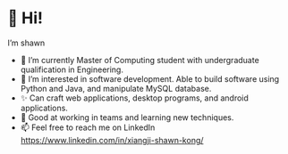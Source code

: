 # 👋 Hi!
I’m shawn

- 🌱 I’m currently Master of Computing student with undergraduate qualification in Engineering.
- 👀 I’m interested in software development. Able to build software using Python and Java, and manipulate MySQL database.
- ✨ Can craft web applications, desktop programs, and android applications.
- 💞️ Good at working in teams and learning new techniques.
- 📫 Feel free to reach me on LinkedIn https://www.linkedin.com/in/xiangji-shawn-kong/

<!---
shawn-jj/shawn-jj is a ✨ special ✨ repository because its `README.md` (this file) appears on your GitHub profile.
You can click the Preview link to take a look at your changes.
--->
